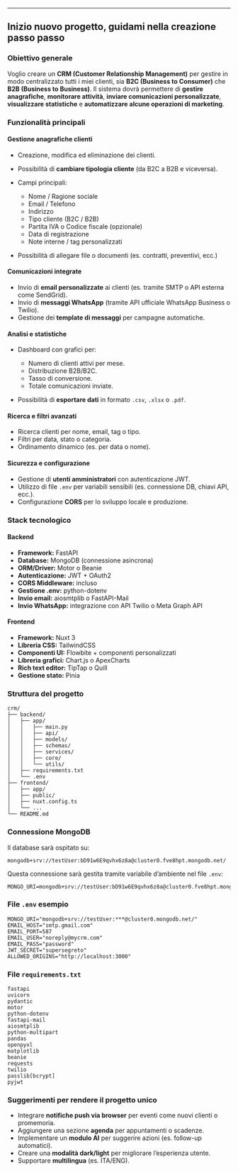 
---

## Inizio nuovo progetto, guidami nella creazione passo passo

### Obiettivo generale

Voglio creare un **CRM (Customer Relationship Management)** per gestire in modo centralizzato tutti i miei clienti, sia **B2C (Business to Consumer)** che **B2B (Business to Business)**.
Il sistema dovrà permettere di **gestire anagrafiche**, **monitorare attività**, **inviare comunicazioni personalizzate**, **visualizzare statistiche** e **automatizzare alcune operazioni di marketing**.

### Funzionalità principali

#### Gestione anagrafiche clienti

* Creazione, modifica ed eliminazione dei clienti.
* Possibilità di **cambiare tipologia cliente** (da B2C a B2B e viceversa).
* Campi principali:

  * Nome / Ragione sociale
  * Email / Telefono
  * Indirizzo
  * Tipo cliente (B2C / B2B)
  * Partita IVA o Codice fiscale (opzionale)
  * Data di registrazione
  * Note interne / tag personalizzati
* Possibilità di allegare file o documenti (es. contratti, preventivi, ecc.)

#### Comunicazioni integrate

* Invio di **email personalizzate** ai clienti (es. tramite SMTP o API esterna come SendGrid).
* Invio di **messaggi WhatsApp** (tramite API ufficiale WhatsApp Business o Twilio).
* Gestione dei **template di messaggi** per campagne automatiche.

#### Analisi e statistiche

* Dashboard con grafici per:

  * Numero di clienti attivi per mese.
  * Distribuzione B2B/B2C.
  * Tasso di conversione.
  * Totale comunicazioni inviate.
* Possibilità di **esportare dati** in formato `.csv`, `.xlsx` o `.pdf`.

#### Ricerca e filtri avanzati

* Ricerca clienti per nome, email, tag o tipo.
* Filtri per data, stato o categoria.
* Ordinamento dinamico (es. per data o nome).

#### Sicurezza e configurazione

* Gestione di **utenti amministratori** con autenticazione JWT.
* Utilizzo di file `.env` per variabili sensibili (es. connessione DB, chiavi API, ecc.).
* Configurazione **CORS** per lo sviluppo locale e produzione.

### Stack tecnologico

#### Backend

* **Framework:** FastAPI
* **Database:** MongoDB (connessione asincrona)
* **ORM/Driver:** Motor o Beanie
* **Autenticazione:** JWT + OAuth2
* **CORS Middleware:** incluso
* **Gestione .env:** python-dotenv
* **Invio email:** aiosmtplib o FastAPI-Mail
* **Invio WhatsApp:** integrazione con API Twilio o Meta Graph API

#### Frontend

* **Framework:** Nuxt 3
* **Libreria CSS:** TailwindCSS
* **Componenti UI:** Flowbite + componenti personalizzati
* **Libreria grafici:** Chart.js o ApexCharts
* **Rich text editor:** TipTap o Quill
* **Gestione stato:** Pinia

### Struttura del progetto

```
crm/
├── backend/
│   ├── app/
│   │   ├── main.py
│   │   ├── api/
│   │   ├── models/
│   │   ├── schemas/
│   │   ├── services/
│   │   ├── core/
│   │   └── utils/
│   ├── requirements.txt
│   └── .env
├── frontend/
│   ├── app/
│   ├── public/
│   ├── nuxt.config.ts
│   └── ...
└── README.md
```

### Connessione MongoDB

Il database sarà ospitato su:

```
mongodb+srv://testUser:bD91w6E9qvhx6z8a@cluster0.fve8hpt.mongodb.net/
```

Questa connessione sarà gestita tramite variabile d’ambiente nel file `.env`:

```
MONGO_URI=mongodb+srv://testUser:bD91w6E9qvhx6z8a@cluster0.fve8hpt.mongodb.net/
```

### File `.env` esempio

```
MONGO_URI="mongodb+srv://testUser:***@cluster0.mongodb.net/"
EMAIL_HOST="smtp.gmail.com"
EMAIL_PORT=587
EMAIL_USER="noreply@mycrm.com"
EMAIL_PASS="password"
JWT_SECRET="supersegreto"
ALLOWED_ORIGINS="http://localhost:3000"
```

### File `requirements.txt`

```
fastapi
uvicorn
pydantic
motor
python-dotenv
fastapi-mail
aiosmtplib
python-multipart
pandas
openpyxl
matplotlib
beanie
requests
twilio
passlib[bcrypt]
pyjwt
```

### Suggerimenti per rendere il progetto unico

* Integrare **notifiche push via browser** per eventi come nuovi clienti o promemoria.
* Aggiungere una sezione **agenda** per appuntamenti o scadenze.
* Implementare un **modulo AI** per suggerire azioni (es. follow-up automatici).
* Creare una **modalità dark/light** per migliorare l’esperienza utente.
* Supportare **multilingua** (es. ITA/ENG).

